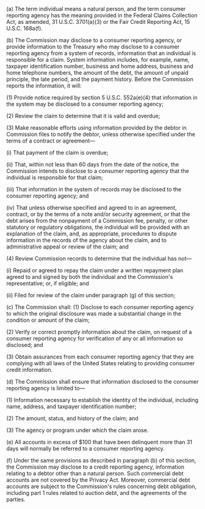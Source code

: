 (a) The term individual means a natural person, and the term consumer reporting agency has the meaning provided in the Federal Claims Collection Act, as amended, 31 U.S.C. 3701(a)(3) or the Fair Credit Reporting Act, 15 U.S.C. 168a(f).

(b) The Commission may disclose to a consumer reporting agency, or provide information to the Treasury who may disclose to a consumer reporting agency from a system of records, information that an individual is responsible for a claim. System information includes, for example, name, taxpayer identification number, business and home address, business and home telephone numbers, the amount of the debt, the amount of unpaid principle, the late period, and the payment history. Before the Commission reports the information, it will:

(1) Provide notice required by section 5 U.S.C. 552a(e)(4) that information in the system may be disclosed to a consumer reporting agency;

(2) Review the claim to determine that it is valid and overdue;

(3) Make reasonable efforts using information provided by the debtor in Commission files to notify the debtor, unless otherwise specified under the terms of a contract or agreement—

(i) That payment of the claim is overdue;

(ii) That, within not less than 60 days from the date of the notice, the Commission intends to disclose to a consumer reporting agency that the individual is responsible for that claim;

(iii) That information in the system of records may be disclosed to the consumer reporting agency; and

(iv) That unless otherwise specified and agreed to in an agreement, contract, or by the terms of a note and/or security agreement, or that the debt arises from the nonpayment of a Commission fee, penalty, or other statutory or regulatory obligations, the individual will be provided with an explanation of the claim, and, as appropriate, procedures to dispute information in the records of the agency about the claim, and to administrative appeal or review of the claim; and

(4) Review Commission records to determine that the individual has not—

(i) Repaid or agreed to repay the claim under a written repayment plan agreed to and signed by both the individual and the Commission's representative; or, if eligible; and

(ii) Filed for review of the claim under paragraph (g) of this section;

(c) The Commission shall: (1) Disclose to each consumer reporting agency to which the original disclosure was made a substantial change in the condition or amount of the claim;

(2) Verify or correct promptly information about the claim, on request of a consumer reporting agency for verification of any or all information so disclosed; and

(3) Obtain assurances from each consumer reporting agency that they are complying with all laws of the United States relating to providing consumer credit information.

(d) The Commission shall ensure that information disclosed to the consumer reporting agency is limited to—

(1) Information necessary to establish the identity of the individual, including name, address, and taxpayer identification number;

(2) The amount, status, and history of the claim; and

(3) The agency or program under which the claim arose.

(e) All accounts in excess of $100 that have been delinquent more than 31 days will normally be referred to a consumer reporting agency.

(f) Under the same provisions as described in paragraph (b) of this section, the Commission may disclose to a credit reporting agency, information relating to a debtor other than a natural person. Such commercial debt accounts are not covered by the Privacy Act. Moreover, commercial debt accounts are subject to the Commission's rules concerning debt obligation, including part 1 rules related to auction debt, and the agreements of the parties.

